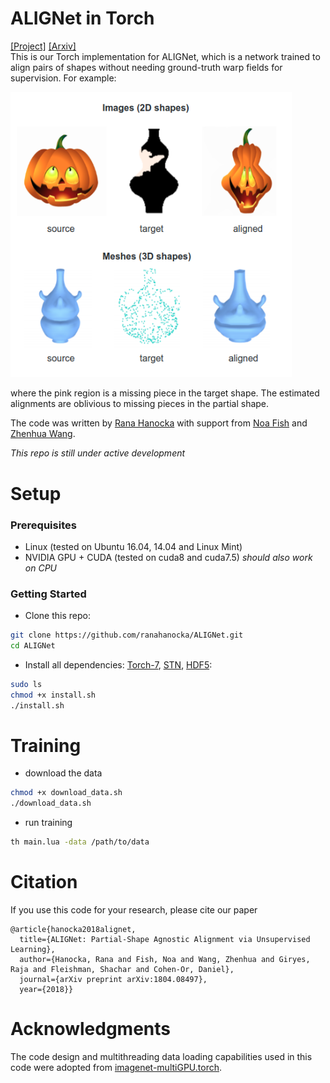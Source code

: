 # ALIGNet in Torch
[[Project]](https://ranahanocka.github.io/ALIGNet/)   [[Arxiv]](https://bit.ly/alignet) <br>
This is our Torch implementation for ALIGNet, which is a network trained to align pairs of shapes without needing ground-truth warp fields for supervision. For example:

<img src="docs/rep.png" width="450px"/> 

where the pink region is a missing piece in the target shape. The estimated alignments are oblivious to missing pieces in the partial shape. 

The code was written by [Rana Hanocka](https://www.cs.tau.ac.il/~hanocka/) with support from [Noa Fish](http://www.cs.tau.ac.il/~noafish/) and [Zhenhua Wang](http://zhwang.me).

*This repo is still under active development*
# Setup
### Prerequisites
- Linux (tested on Ubuntu 16.04, 14.04 and Linux Mint)
- NVIDIA GPU + CUDA (tested on cuda8 and cuda7.5) *should also work on CPU*

### Getting Started
- Clone this repo:
```bash
git clone https://github.com/ranahanocka/ALIGNet.git
cd ALIGNet
```
- Install all dependencies: [Torch-7](http://torch.ch/docs/getting-started.html), [STN](https://github.com/qassemoquab/stnbhwd), [HDF5](https://github.com/deepmind/torch-hdf5):
```bash
sudo ls
chmod +x install.sh
./install.sh
```


# Training
- download the data
```bash
chmod +x download_data.sh
./download_data.sh
```
- run training
```bash
th main.lua -data /path/to/data
```


# Citation
If you use this code for your research, please cite our paper
```
@article{hanocka2018alignet,
  title={ALIGNet: Partial-Shape Agnostic Alignment via Unsupervised Learning},
  author={Hanocka, Rana and Fish, Noa and Wang, Zhenhua and Giryes, Raja and Fleishman, Shachar and Cohen-Or, Daniel},
  journal={arXiv preprint arXiv:1804.08497},
  year={2018}}

```

# Acknowledgments
The code design and multithreading data loading capabilities used in this code were adopted from [imagenet-multiGPU.torch](https://github.com/soumith/imagenet-multiGPU.torch).
